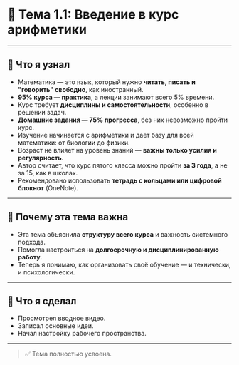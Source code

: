 # 📘 Тема 1.1: Введение в курс арифметики

---

## 🔹 Что я узнал
- Математика — это язык, который нужно **читать, писать и "говорить" свободно**, как иностранный.
- **95% курса — практика**, а лекции занимают всего 5% времени.
- Курс требует **дисциплины и самостоятельности**, особенно в решении задач.
- **Домашние задания — 75% прогресса**, без них невозможно пройти курс.
- Изучение начинается с арифметики и даёт базу для всей математики: от биологии до физики.
- Возраст не влияет на уровень знаний — **важны только усилия и регулярность**.
- Автор считает, что курс пятого класса можно пройти **за 3 года**, а не за 15, как в школах.
- Рекомендовано использовать **тетрадь с кольцами или цифровой блокнот** (OneNote).

---

## 🔹 Почему эта тема важна
- Эта тема объяснила **структуру всего курса** и важность системного подхода.
- Помогла настроиться на **долгосрочную и дисциплинированную работу**.
- Теперь я понимаю, как организовать своё обучение — и технически, и психологически.

---

## 🔹 Что я сделал
- Просмотрел вводное видео.
- Записал основные идеи.
- Начал настройку рабочего пространства.

---

> ✅ Тема полностью усвоена.